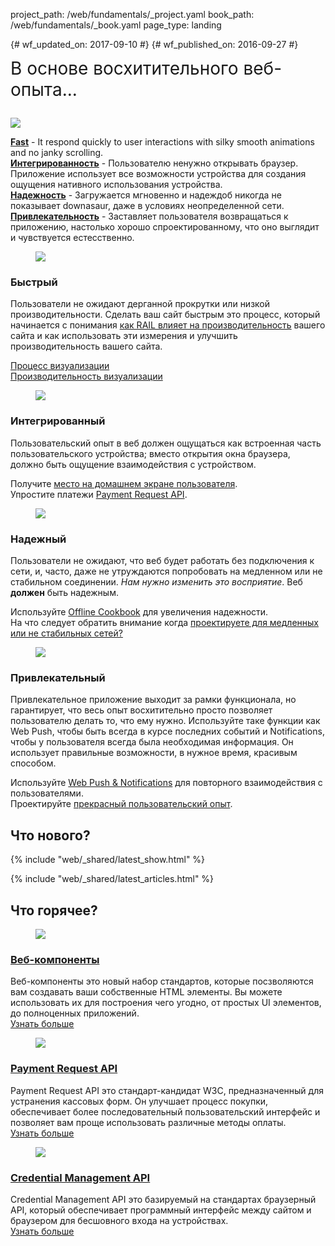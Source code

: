 project_path: /web/fundamentals/_project.yaml
book_path: /web/fundamentals/_book.yaml
page_type: landing

{# wf_updated_on: 2017-09-10 #}
{# wf_published_on: 2016-09-27 #}

<style>
  .wf-hot {padding-top: 0 !important;}
  .nope {display:none;}
  .wf-hero ul,
.devsite-landing-row-item-description-content ul {list-style: none;
padding-left: 0}
  .wf-hero > p {font-size: 2em; line-height: 1.2em; margin-top: 0}
</style>

<div class="wf-hero">
  <p>В основе восхитительного веб-опыта...</p>
  <img src="/web/images/hero-2x.png" class="attempt-right">
  <ul>
    <li>
<span class="compare-yes"> <b><a href="#fast">Fast</a></b> - It respond quickly
to user
      interactions with silky smooth animations and no janky scrolling.</span>
</li>
    <li>
<span class="compare-yes"> <b><a href="#integrated">Интегрированность</a></b> -
Пользователю ненужно открывать браузер. Приложение использует все возможности
устройства для создания ощущения нативного использования устройства.</span>
</li>
    <li>
<span class="compare-yes"> <b><a href="#reliable">Надежность</a></b> -
Загружается мгновенно и надеждоб никогда не показывает downasaur, даже в
условиях неопределенной сети.</span>
</li>
    <li>
<span class="compare-yes"> <b><a href="#engaging">Привлекательность</a></b> -
Заставляет пользователя возвращаться к приложению, настолько хорошо
спроектированному, что оно выглядит и чувствуется естесственно.</span>
</li>
  </ul>
</div>

<h2 class="nope">Восхитительный веб-опыт...</h2>

<section class="devsite-landing-row devsite-landing-row-2-up
devsite-landing-row-cards">
  <div class="devsite-landing-row-group">
    <div class="devsite-landing-row-item" id="fast">
      <figure class="devsite-landing-row-item-image">
        <img src="/web/images/pwa-f-16x9.gif">
      </figure>
      <div class="devsite-landing-row-item-description">
        <h3>Быстрый</h3>
        <div class="devsite-landing-row-item-description-content">
<p>Пользователи не ожидают дерганной прокрутки или низкой
производительности. Сделать ваш сайт быстрым это процесс, который начинается с
понимания <a href="performance/rail">как RAIL влияет на производительность</a>
вашего сайта и как использовать эти измерения и улучшить производительность
вашего сайта.         </p>
          <ul>
            <li>
<span class="compare-yes"></span> <a
href="performance/critical-rendering-path/">Процесс визуализации</a>
</li>
            <li>
<span class="compare-yes"></span> <a
href="performance/rendering/">Производительность визуализации</a>
</li>
          </ul>
        </div>
      </div>
    </div>
    <div class="devsite-landing-row-item" id="integrated">
      <figure class="devsite-landing-row-item-image">
        <img src="/web/images/pwa-i-16x9.gif">
      </figure>
      <div class="devsite-landing-row-item-description">
        <h3>Интегрированный</h3>
        <div class="devsite-landing-row-item-description-content">
<p>Пользовательский опыт в веб должен ощущаться как встроенная часть
пользовательского устройства; вместо открытия окна браузера, должно быть
ощущение взаимодействия с устройством.
          </p>
          <ul>
            <li>
<span class="compare-yes"> Получите <a href="app-install-banners/">место на
домашнем экране пользователя</a>.</span>
</li>
            <li>
<span class="compare-yes"> Упростите платежи <a href="payments/">Payment Request
API</a>.</span>
</li>
          </ul>
        </div>
      </div>
    </div>
  </div>
</section>

<section class="devsite-landing-row devsite-landing-row-2-up
devsite-landing-row-cards">
  <div class="devsite-landing-row-group">
    <div class="devsite-landing-row-item" id="reliable">
      <figure class="devsite-landing-row-item-image">
        <img src="/web/images/pwa-r-16x9.gif">
      </figure>
      <div class="devsite-landing-row-item-description">
        <h3>Надежный</h3>
        <div class="devsite-landing-row-item-description-content">
<p>Пользователи не ожидают, что веб будет работать без подключения к
сети, и, часто, даже не утруждаются попробовать на медленном или не стабильном
соединении.
<i>Нам нужно изменить это восприятие</i>. Веб <b>должен</b> быть
надежным.
          </p>
          <ul>
            <li>
<span class="compare-yes"> Используйте <a
href="instant-and-offline/offline-cookbook/">Offline Cookbook</a> для увеличения
надежности.</span>
</li>
            <li>
<span class="compare-yes"> На что следует обратить внимание когда <a
href="instant-and-offline/offline-ux">проектируете для медленных или не
стабильных сетей?</a>
</span>
</li>
          </ul>
        </div>
      </div>
    </div>
    <div class="devsite-landing-row-item" id="engaging">
      <figure class="devsite-landing-row-item-image">
        <img src="/web/images/pwa-e-16x9.gif">
      </figure>
      <div class="devsite-landing-row-item-description">
        <h3>Привлекательный</h3>
        <div class="devsite-landing-row-item-description-content">
<p>Привлекательное приложение выходит за рамки функционала, но
гарантирует, что весь опыт восхитительно просто позволяет пользователю делать
то, что ему нужно. Используйте таке функции как Web Push, чтобы быть всегда в
курсе последних событий и Notifications, чтобы у пользователя всегда была
необходимая информация. Он использует правильные возможности, в нужное время,
красивым способом.
          </p>
          <ul>
            <li>
<span class="compare-yes"> Используйте <a href="push-notifications/">Web Push &
Notifications</a> для повторного взаимодействия с пользователями.</span>
</li>
            <li>
<span class="compare-yes"> Проектируйте <a
href="design-and-ux/ux-basics/">прекрасный пользовательский опыт</a>.</span>
</li>
          </ul>
        </div>
      </div>
    </div>
  </div>
</section>

## Что нового?

{% include "web/_shared/latest_show.html" %}

{% include "web/_shared/latest_articles.html" %}

## Что горячее?

<section class="wf-hot devsite-landing-row devsite-landing-row-3-up
devsite-landing-row-cards">
  <div class="devsite-landing-row-group">
    <div class="devsite-landing-row-item" id="fast">
      <figure class="devsite-landing-row-item-image">
        <img src="images/web-comp.png">
      </figure>
      <div class="devsite-landing-row-item-description">
        <h3><a href="web-components/">Веб-компоненты</a></h3>
<div class="devsite-landing-row-item-description-content">Веб-компоненты
это новый набор стандартов, которые посзволяются  вам создавать ваши собственные
HTML элементы. Вы можете использовать их для построения чего угодно, от простых
UI элементов, до полноценных приложений.
        </div>
        <div class="devsite-landing-row-item-buttons">
<a href="web-components/" class="button button-white">Узнать
больше</a>
        </div>
      </div>
    </div>
    <!-- -->
    <div class="devsite-landing-row-item" id="integrated">
      <figure class="devsite-landing-row-item-image">
        <img src="images/pay-req.png">
      </figure>
      <div class="devsite-landing-row-item-description">
        <h3><a href="payments/">Payment Request API</a></h3>
<div class="devsite-landing-row-item-description-content">Payment
Request API это стандарт-кандидат W3C, предназначенный для устранения кассовых
форм. Он улучшает процесс покупки, обеспечивает более последовательный
пользовательский интерфейс и позволяет вам проще использовать различные методы
оплаты.
        </div>
        <div class="devsite-landing-row-item-buttons">
          <a href="payments/" class="button button-white">Узнать больше</a>
        </div>
      </div>
    </div>
    <!-- -->
    <div class="devsite-landing-row-item" id="fast">
      <figure class="devsite-landing-row-item-image">
        <img src="images/cred-mgt.png">
      </figure>
      <div class="devsite-landing-row-item-description">
<h3><a
href="/web/fundamentals/security/credential-management/">Credential Management
API</a></h3>
<div class="devsite-landing-row-item-description-content">Credential
Management API это базируемый на стандартах браузерный API, который обеспечивает
программный интерфейс между сайтом и браузером для бесшовного входа на
устройствах.</div>
        <div class="devsite-landing-row-item-buttons">
<a href="/web/fundamentals/security/credential-management/"
class="button button-white">Узнать больше</a>
        </div>
      </div>
    </div>
  </div>
</section>
